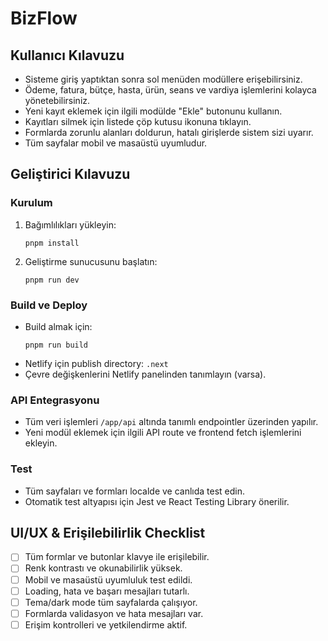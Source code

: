 # BizFlow

## Kullanıcı Kılavuzu

- Sisteme giriş yaptıktan sonra sol menüden modüllere erişebilirsiniz.
- Ödeme, fatura, bütçe, hasta, ürün, seans ve vardiya işlemlerini kolayca yönetebilirsiniz.
- Yeni kayıt eklemek için ilgili modülde "Ekle" butonunu kullanın.
- Kayıtları silmek için listede çöp kutusu ikonuna tıklayın.
- Formlarda zorunlu alanları doldurun, hatalı girişlerde sistem sizi uyarır.
- Tüm sayfalar mobil ve masaüstü uyumludur.

## Geliştirici Kılavuzu

### Kurulum
1. Bağımlılıkları yükleyin:
   ```
   pnpm install
   ```
2. Geliştirme sunucusunu başlatın:
   ```
   pnpm run dev
   ```

### Build ve Deploy
- Build almak için:
  ```
  pnpm run build
  ```
- Netlify için publish directory: `.next`
- Çevre değişkenlerini Netlify panelinden tanımlayın (varsa).

### API Entegrasyonu
- Tüm veri işlemleri `/app/api` altında tanımlı endpointler üzerinden yapılır.
- Yeni modül eklemek için ilgili API route ve frontend fetch işlemlerini ekleyin.

### Test
- Tüm sayfaları ve formları localde ve canlıda test edin.
- Otomatik test altyapısı için Jest ve React Testing Library önerilir.

## UI/UX & Erişilebilirlik Checklist

- [ ] Tüm formlar ve butonlar klavye ile erişilebilir.
- [ ] Renk kontrastı ve okunabilirlik yüksek.
- [ ] Mobil ve masaüstü uyumluluk test edildi.
- [ ] Loading, hata ve başarı mesajları tutarlı.
- [ ] Tema/dark mode tüm sayfalarda çalışıyor.
- [ ] Formlarda validasyon ve hata mesajları var.
- [ ] Erişim kontrolleri ve yetkilendirme aktif.

